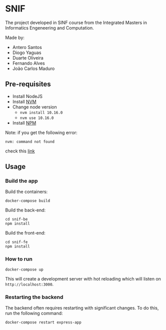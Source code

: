 # SNIF
The project developed in SINF course from the Integrated Masters in Informatics Engeneering and Computation.

Made by:
* Antero Santos
* Diogo Yaguas
* Duarte Oliveira
* Fernando Alves
* João Carlos Maduro

## Pre-requisites

* Install NodeJS 
* Install [NVM](https://github.com/nvm-sh/nvm)
* Change node version
    - `nvm install 10.16.0`
    - `nvm use 10.16.0`
* Install [NPM](https://www.npmjs.com/get-npm)

Note: if you get the following error:
```
nvm: command not found
```
check this [link](https://stackoverflow.com/questions/16904658/node-version-manager-install-nvm-command-not-found)

## Usage

### Build the app
Build the containers:
```
docker-compose build
```

Build the back-end:
```
cd snif-be
npm install
```

Build the front-end:
```
cd snif-fe
npm install
```

### How to run
```
docker-compose up
```
This will create a development server with hot reloading which will listen on `http://localhost:3000`.

### Restarting the backend
The backend often requires restarting with significant changes. To do this, run the following command:
```
docker-compose restart express-app
```
